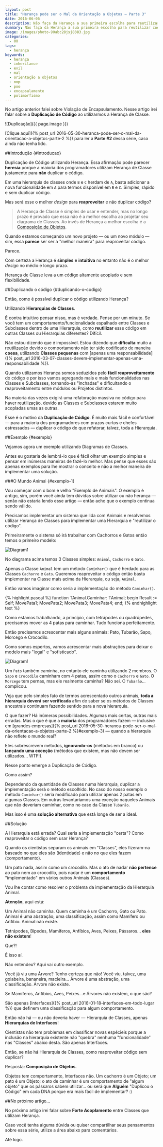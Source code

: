 ```yaml
---
layout: post
title: "Herança pode ser o Mal da Orientação a Objetos — Parte 3"
date: 2016-06-06
description: Não faça da Herança a sua primeira escolha para reutilizar código.
summary: Não faça da Herança a sua primeira escolha para reutilizar código.
image: /images/photo-90abc28jsj8383.jpg
categories: 
  - OO
tags:
  - herança
keywords:
  - herança
  - inheritance
  - evil
  - mal
  - orientação a objetos
  - oop
  - poo
  - encapsulamento
  - polimorfismo
--- 
```


No artigo anterior falei sobre Violação de Encapsulamento.
Nesse artigo irei falar sobre a **Duplicação de Código** ao utilizarmos a Herança de Classe.

<!--more-->

![Duplicação]({{ page.image }})

[Clique aqui]({% post_url 2016-05-30-heranca-pode-ser-o-mal-da-orientacao-a-objetos-parte-2 %}) para ler a **Parte #2** 
dessa série, caso ainda não tenha lido.

##Introdução {#introducao}

Duplicação de Código utilizando Herança. Essa afirmação pode parecer **heresia** porque a maioria dos programadores
utilizam Herança de Classe justamente para **não** duplicar o código.

Em uma hierarquia de classes onde `B` e `C` herdam de `A`, basta adicionar a nova funcionalidade em `A` para termos 
disponível em `B` e `C`. Simples, rápido e sem duplicar código.

Mas será esse o melhor *design* para **reaproveitar** e não duplicar código?

>A Herança de Classe é simples de usar e entender, mas no longo prazo é provado que essa não é a melhor escolha
>ao projetar seu diagrama de Classes. Ao invés de Herança a melhor escolha é a
>[Composição de Objetos](https://en.wikipedia.org/wiki/Composition_over_inheritance).

Quando estamos começando um novo projeto — ou um novo módulo — sim, essa **parece** ser ser a "melhor maneira"
para reaproveitar código.

Parece.

Com certeza a Herança é **simples** e **intuitiva** no entanto não é o melhor *design* no médio e longo prazo.

Herança de Classe leva a um código altamente acoplado e sem flexibilidade.

##Duplicando o código {#duplicando-o-codigo}

Então, como é possível duplicar o código utilizando Herança?

Utilizando **Hierarquias de Classes**.

É contra intuitivo pensar nisso, mas é verdade. Pense por um minuto. Se você tem um comportamento/funcionalidade
espalhado entre Classes e Subclasses dentro de uma Hierarquia, como **reutilizar** esse código em outras Classes 
ou Hierarquias diferentes? Difícil.

Não estou dizendo que é impossível. Estou dizendo que **dificulta** muito a reutilização devido o comportamento não
ter sido codificado de maneira **coesa**, utilizando **Classes pequenas** com 
[apenas uma responsabilidade]({% post_url 2016-03-07-classes-devem-implementar-apenas-uma-responsabilidade %}).

Quando utilizamos Herança somos seduzidos pelo **fácil reaproveitamento** do código e por isso vamos agregando mais e 
mais funcionalidades nas Classes e Subclasses, tornando-as "inchadas" e dificultando o reaproveitamento entre módulos
ou Projetos distintos.

Na maioria das vezes exigirá uma refatoração massiva no código para haver reutilização, devido as Classes e Subclasses
estarem muito acopladas umas as outras.

Esse é o motivo da **Duplicação de Código**. É muito mais fácil e confortável — para a maioria dos programadores 
com prazos curtos e chefes estressados — duplicar o código do que refatorar, talvez, toda a Hierarquia.

##Exemplo {#exemplo}

Vejamos agora um exemplo utilizando Diagramas de Classes.

Antes eu gostaria de lembrá-lo que é fácil olhar um exemplo simples e pensar em inúmeras maneiras de fazê-lo melhor. 
Mas pense que esses são apenas exemplos para lhe mostrar o conceito e não a melhor maneira de implementar uma solução.

###O Mundo Animal {#exemplo-1}

Vou começar com o bom e velho "Exemplo de Animais". O exemplo é antigo, sim, porém você ainda tem dúvidas sobre
utilizar ou não herança — senão não estaria lendo esse artigo — então acho que o exemplo continua sendo válido.

Precisamos implementar um sistema que lida com Animais e resolvemos utilizar Herança de Classes para implementar
uma Hierarquia e "reutilizar o código".

Primeiramente o sistema só irá trabalhar com Cachorros e Gatos então temos o primeiro modelo:

![Diagram1](/images/Diagram01.png)

No diagrama acima temos 3 Classes simples: `Animal`, `Cachorro` e `Gato`.

Apenas a Classe `Animal` tem um método `Caminhar()` que é herdado para as Classes `Cachorro` e `Gato`. Queremos 
reaproveitar o código então basta implementar na Classe mais acima da Hierarquia, ou seja, `Animal`.

Então vamos imaginar como seria a implementação do método `Caminhar()`.

{% highlight pascal %}
function TAnimal.Caminhar: TAnimal;
begin
  Result := Self;
  MovePata1;
  MovePata2;
  MovePata3;
  MovePata4;
end;
{% endhighlight text %}

Como estamos trabalhando, a princípio, com tetrápodes ou quadrúpedes, precisamos mover as 4 patas para caminhar.
Tudo funciona perfeitamente.

Então precisamos acrescentar mais alguns animais: Pato, Tubarão, Sapo, Morcego e Crocodilo.

Como somos espertos, vamos acrescentar mais abstrações para deixar o modelo mais "legal" e "sofisticado".

![Diagram1](/images/Diagram02.png)

Um `Pato` também caminha, no entanto ele caminha utilizando 2 membros. O `Sapo` e `Crocodilo` caminham com 4 patas, assim
como o `Cachorro` e `Gato`. O `Morcego` tem pernas, mas ele realmente caminha? Não sei. O `Tubarão`... complicou.

Veja que pelo simples fato de termos acrescentado outros animais, **toda a hierarquia deverá ser verificada** afim 
de saber se os métodos de Classes ancestrais continuam fazendo sentido para a nova hierarquia.

O que fazer? Há inúmeras possibilidades. Algumas mais certas, outras mais erradas. Mas o que é que a **maioria** 
dos programadores fazem — 
inclusive em [grandes empresas]({% post_url 2016-05-30-heranca-pode-ser-o-mal-da-orientacao-a-objetos-parte-2 %}#exemplo-3) —
quando a hierarquia não reflete o mundo real? 

Eles sobrescrevem métodos, **ignorando-os** (métodos em branco) ou **lançando uma exceção** (métodos que existem, mas não devem ser
utilizados... WTF!).

Nesse ponto emerge a Duplicação de Código.

Como assim?

Dependendo da quantidade de Classes numa hierarquia, duplicar a implementação será o método escolhido.
No caso do nosso exemplo o método `Caminhar()` seria modificado para utilizar apenas
2 patas em algumas Classes. Em outras levantaríamos uma exceção naqueles Animais que não deveriam caminhar, como no caso da Classe `Tubarão`.

Mas isso é uma **solução alternativa** que está longe de ser a ideal.

##Solução

A Hierarquia está errada? Qual seria a implementação "certa"? Como reaproveitar o código sem usar Herança?

Quando os cientistas separam os animais em "Classes", eles fizeram-na baseado no que eles são (identidade) e não no que eles fazem (comportamento).

Um pato nada, assim como um crocodilo. Mas o ato de nadar **não pertence** ao pato nem ao crocodilo, pois nadar é um **comportamento** "implementado" em vários outros Animais (Classes).

Vou lhe contar como resolver o problema da implementação da Hierarquia Animal.

**Atenção**, aqui está:

Um Animal não caminha. Quem caminha é um Cachorro, Gato ou Pato. Animal é uma abstração, uma classificação, 
assim como Mamífero ou Anfíbio. Animal não existe.

Tetrápodes, Bípedes, Mamíferos, Anfíbios, Aves, Peixes, Pássaros... **eles não existem**!

Que?!

É isso aí.

Não entendeu? Aqui vai outro exemplo.

Você já viu uma Árvore? Tenho certeza que não! Você viu, talvez, uma goiabeira, bananeira, macieira... Árvore é uma abstração, uma classificação. Árvore não existe.

Se Mamíferos, Anfíbios, Aves, Peixes...e Árvores não existem, o que são? 

São apenas [Interfaces]({% post_url 2016-01-18-interfaces-em-todo-lugar %}) que definem uma classificação para algum comportamento.

Então não há — ou não deveria haver — Hierarquia de Classes, apenas **Hierarquias de Interfaces**!

Cientistas não tem problemas em classificar novas espécieis porque a inclusão na hierarquia existente não "quebra" nenhuma "funcionalidade"
nas "Classes" abaixo desta. São apenas Interfaces.

Então, se não há Hierarquia de Classes, como reaproveitar código sem duplicar? 

Resposta: **Composição de Objetos**.

Objetos tem comportamento, Interfaces não. Um cachorro é um Objeto; um pato é um Objeto; o ato de caminhar é um comportamento de 
"algum objeto" que os pássaros sabem utilizar... ou será que **Alguém** "Duplicou o Código" em cada DNA porque era mais fácil de implementar? :)

##No próximo artigo...

No próximo artigo irei falar sobre **Forte Acoplamento** entre Classes que utilizam Herança.
  
Caso você tenha alguma dúvida ou quiser compartilhar seus pensamentos sobre essa série, utilize a área 
abaixo para comentários.
  
Até logo.


